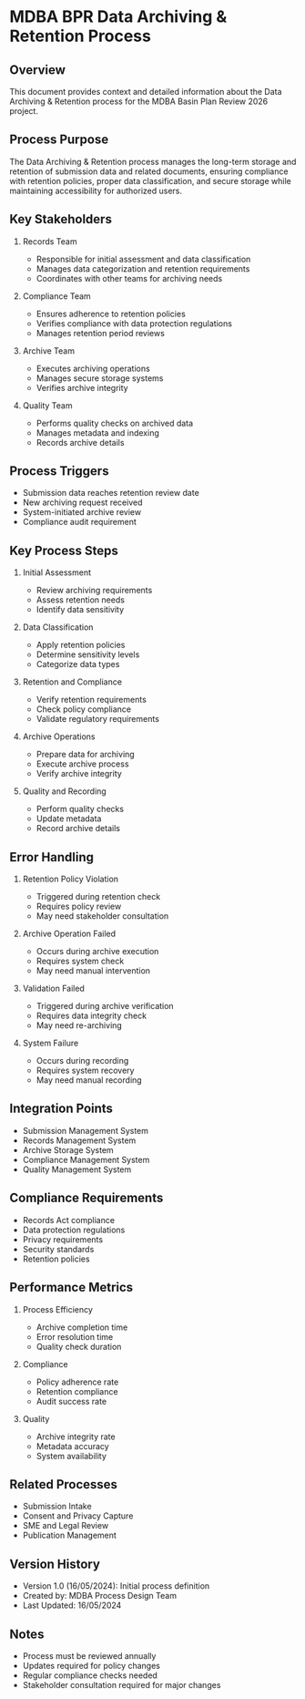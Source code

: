 # MDBA BPR Data Archiving & Retention Process

## Overview
This document provides context and detailed information about the Data Archiving & Retention process for the MDBA Basin Plan Review 2026 project.

## Process Purpose
The Data Archiving & Retention process manages the long-term storage and retention of submission data and related documents, ensuring compliance with retention policies, proper data classification, and secure storage while maintaining accessibility for authorized users.

## Key Stakeholders
1. Records Team
   - Responsible for initial assessment and data classification
   - Manages data categorization and retention requirements
   - Coordinates with other teams for archiving needs

2. Compliance Team
   - Ensures adherence to retention policies
   - Verifies compliance with data protection regulations
   - Manages retention period reviews

3. Archive Team
   - Executes archiving operations
   - Manages secure storage systems
   - Verifies archive integrity

4. Quality Team
   - Performs quality checks on archived data
   - Manages metadata and indexing
   - Records archive details

## Process Triggers
- Submission data reaches retention review date
- New archiving request received
- System-initiated archive review
- Compliance audit requirement

## Key Process Steps
1. Initial Assessment
   - Review archiving requirements
   - Assess retention needs
   - Identify data sensitivity

2. Data Classification
   - Apply retention policies
   - Determine sensitivity levels
   - Categorize data types

3. Retention and Compliance
   - Verify retention requirements
   - Check policy compliance
   - Validate regulatory requirements

4. Archive Operations
   - Prepare data for archiving
   - Execute archive process
   - Verify archive integrity

5. Quality and Recording
   - Perform quality checks
   - Update metadata
   - Record archive details

## Error Handling
1. Retention Policy Violation
   - Triggered during retention check
   - Requires policy review
   - May need stakeholder consultation

2. Archive Operation Failed
   - Occurs during archive execution
   - Requires system check
   - May need manual intervention

3. Validation Failed
   - Triggered during archive verification
   - Requires data integrity check
   - May need re-archiving

4. System Failure
   - Occurs during recording
   - Requires system recovery
   - May need manual recording

## Integration Points
- Submission Management System
- Records Management System
- Archive Storage System
- Compliance Management System
- Quality Management System

## Compliance Requirements
- Records Act compliance
- Data protection regulations
- Privacy requirements
- Security standards
- Retention policies

## Performance Metrics
1. Process Efficiency
   - Archive completion time
   - Error resolution time
   - Quality check duration

2. Compliance
   - Policy adherence rate
   - Retention compliance
   - Audit success rate

3. Quality
   - Archive integrity rate
   - Metadata accuracy
   - System availability

## Related Processes
- Submission Intake
- Consent and Privacy Capture
- SME and Legal Review
- Publication Management

## Version History
- Version 1.0 (16/05/2024): Initial process definition
- Created by: MDBA Process Design Team
- Last Updated: 16/05/2024

## Notes
- Process must be reviewed annually
- Updates required for policy changes
- Regular compliance checks needed
- Stakeholder consultation required for major changes 